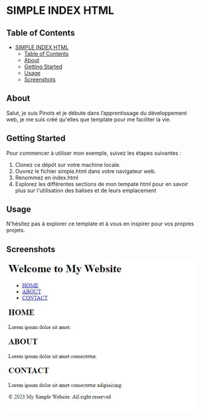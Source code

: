 # SIMPLE INDEX HTML

## Table of Contents

- [SIMPLE INDEX HTML](#simple-index-html)
  - [Table of Contents](#table-of-contents)
  - [About ](#about-)
  - [Getting Started ](#getting-started-)
  - [Usage ](#usage-)
  - [Screenshots](#screenshots)

## About <a name = "about"></a>

Salut, je suis Pinots et je débute dans l’apprentissage du développement web, je me suis créé qu'elles que template pour me faciliter la vie.

## Getting Started <a name = "getting_started"></a>

Pour commencer à utiliser mon exemple, suivez les étapes suivantes :

1. Clonez ce dépôt sur votre machine locale.
2. Ouvrez le fichier simple.html dans votre navigateur web.
3. Renommez en index.html
4. Explorez les différentes sections de mon tempate html pour en savoir plus sur l'utilisation des balises et de leurs emplacement


## Usage <a name = "usage"></a>

N'hésitez pas à explorer ce template et à vous en inspirer pour vos propres projets.

## Screenshots

![Screenshot 1](/images/simple_template_html.jpg)
